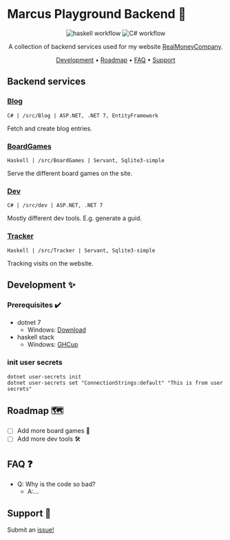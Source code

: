 # Marcus Playground Backend :minidisc:

<div align="center">

![haskell workflow](https://github.com/mackeper/marcus-playground-backend/actions/workflows/haskell.yml/badge.svg)
![C# workflow](https://github.com/mackeper/marcus-playground-backend/actions/workflows/dotnet.yml/badge.svg)

A collection of backend services used for my website [RealMoneyCompany](https://realmoneycompany.com/).

[Development](#development-sparkles) •
[Roadmap](#roadmap-world_map) •
[FAQ](#faq-question) •
[Support](#support-love_letter)  

</div>

## Backend services

### [Blog](./src/Blog/README.md)

`C# | /src/Blog | ASP.NET, .NET 7, EntityFramework`

Fetch and create blog entries.

### [BoardGames](./src/BoardGames/README.md)

`Haskell | /src/BoardGames | Servant, Sqlite3-simple`

Serve the different board games on the site.

### [Dev](./src/Dev/README.md)

`C# | /src/dev | ASP.NET, .NET 7`

Mostly different dev tools. E.g. generate a guid.

### [Tracker](./src/Tracker/README.md)

`Haskell | /src/Tracker | Servant, Sqlite3-simple`

Tracking visits on the website.

## Development :sparkles:

### Prerequisites :heavy_check_mark:

- dotnet 7
  - Windows: [Download](https://dotnet.microsoft.com/download/dotnet/7.0)
- haskell stack
  - Windows: [GHCup](https://www.haskell.org/ghcup/)

### init user secrets

`dotnet user-secrets init`  
`dotnet user-secrets set "ConnectionStrings:default" "This is from user secrets"`  

## Roadmap :world_map:

- [ ] Add more board games :game_die:
- [ ] Add more dev tools :hammer_and_wrench:

## FAQ :question:

- Q: Why is the code so bad?
  - A:...

## Support :love_letter:

Submit an [issue!](https://github.com/mackeper/marcus-playground-backend/issues/new?assignees=&labels=question&projects=&template=question.yaml&title=%5BQUESTION%5D+%3Ctitle%3E)
